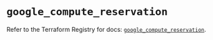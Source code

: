 # `google_compute_reservation`

Refer to the Terraform Registry for docs: [`google_compute_reservation`](https://registry.terraform.io/providers/hashicorp/google-beta/6.15.0/docs/resources/google_compute_reservation).
